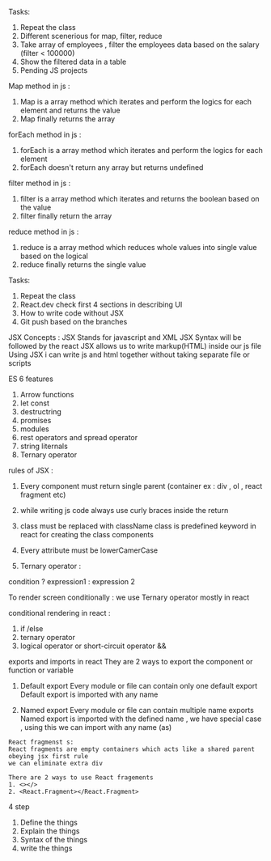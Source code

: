 



Tasks:
1. Repeat the class 
2. Different scenerious for map, filter, reduce
3. Take array of employees , filter the employees data based on the salary (filter < 100000)
4. Show the filtered data in a table
5. Pending JS projects





Map method in js :
1. Map is a array method which iterates and perform the logics for each element and returns the value
2. Map finally returns the array


forEach method in js :
1. forEach is a array method which iterates and perform the logics for each element 
2. forEach doesn't return any array but returns undefined

filter method in js :
1. filter is a array method which iterates and returns the boolean based on the value
2. filter finally return the array

reduce method in js :
1. reduce is a array method which reduces whole values into single value based on the logical 
2. reduce finally returns the single value


















Tasks:
1. Repeat the class 
2. React.dev check first 4 sections in describing UI 
3. How to write code without JSX
4. Git push based on the branches


JSX Concepts :
JSX Stands for javascript and XML
JSX Syntax will be followed by the react 
JSX allows us to write markup(HTML) inside our js file
Using JSX i can write js and html together without taking separate file or scripts

ES 6 features 
1. Arrow functions
2. let const
3. destructring
4. promises 
5. modules 
6. rest operators and spread operator 
7. string liternals
8. Ternary operator


rules of JSX :
1. Every component must return single parent (container ex : div , ol , react fragment etc)
2. while writing js code always use curly braces inside the return
3. class must be replaced with className
class is predefined keyword in react for creating the class components 
4. Every attribute must be lowerCamerCase



1. Ternary operator :
  

  condition ? expression1 : expression 2


  To render screen conditionally : we use Ternary operator mostly in react

  conditional rendering in react :

  1. if /else
  2. ternary operator
  3. logical operator or short-circuit operator &&


  exports and imports in react 
  They are 2 ways to export the component or function or variable 

  1. Default export
    Every module or file can contain only one default export
    Default export is imported with any name 

  2. Named export 
    Every module or file can contain multiple name exports
     Named export is imported with the  defined name , we have special case , using this we can import with 
     any name (as)


    React fragmenst s:
    React fragments are empty containers which acts like a shared parent obeying jsx first rule
    we can eliminate extra div
   
    There are 2 ways to use React fragements
    1. <></>
    2. <React.Fragment></React.Fragment>


4 step 
1. Define the things
2. Explain the things
3. Syntax of the things 
4. write the things 



